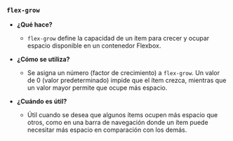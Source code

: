 ### `flex-grow`

- **¿Qué hace?**
  - `flex-grow` define la capacidad de un ítem para crecer y ocupar espacio disponible en un contenedor Flexbox.

- **¿Cómo se utiliza?**
  - Se asigna un número (factor de crecimiento) a `flex-grow`. Un valor de 0 (valor predeterminado) impide que el ítem crezca, mientras que un valor mayor permite que ocupe más espacio.

- **¿Cuándo es útil?**
  - Útil cuando se desea que algunos ítems ocupen más espacio que otros, como en una barra de navegación donde un ítem puede necesitar más espacio en comparación con los demás.
